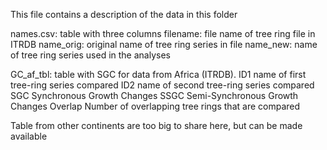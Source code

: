 This file contains a description of the data in this folder

names.csv: table with three columns
    filename: file name of tree ring file in ITRDB
    name_orig: original name of tree ring series in file
    name_new: name of tree ring series used in the analyses
 
GC_af_tbl: table with SGC for data from Africa (ITRDB).
    ID1 name of first tree-ring series compared
    ID2 name of second tree-ring series compared
    SGC Synchronous Growth Changes
    SSGC Semi-Synchronous Growth Changes
    Overlap Number of overlapping tree rings that are compared
    
Table from other continents are too big to share here, but can be made available


